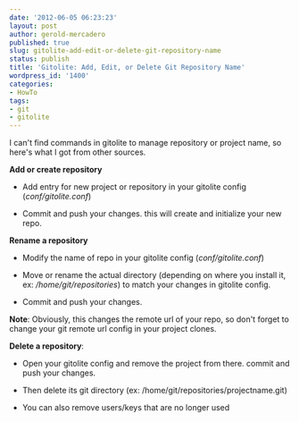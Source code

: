```yaml
---
date: '2012-06-05 06:23:23'
layout: post
author: gerold-mercadero
published: true
slug: gitolite-add-edit-or-delete-git-repository-name
status: publish
title: 'Gitolite: Add, Edit, or Delete Git Repository Name'
wordpress_id: '1400'
categories:
- HowTo
tags:
- git
- gitolite
---
```


I can't find commands in gitolite to manage repository or project name, so here's what I got from other sources.

**Add or create repository**



	
  * Add entry for new project or repository in your gitolite config (_conf/gitolite.conf_)

	
  * Commit and push your changes. this will create and initialize your new repo.


**Rename a repository**



	
  * Modify the name of repo in your gitolite config (_conf/gitolite.conf_)

	
  * Move or rename the actual directory (depending on where you install it, ex: _/home/git/repositories_) to match your changes in gitolite config.

	
  * Commit and push your changes.


**Note**: Obviously, this changes the remote url of your repo, so don't forget to change your git remote url config in your project clones.

**Delete a repository**:



	
  * Open your gitolite config and remove the project from there. commit and push your changes.

	
  * Then delete its git directory (ex: /home/git/repositories/projectname.git)

	
  * You can also remove users/keys that are no longer used


